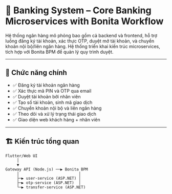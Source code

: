 # 🏦 Banking System – Core Banking Microservices with Bonita Workflow

Hệ thống ngân hàng mô phỏng bao gồm cả backend và frontend, hỗ trợ luồng đăng ký tài khoản, xác thực OTP, duyệt mở tài khoản, và chuyển khoản nội bộ/liên ngân hàng. Hệ thống triển khai kiến trúc microservices, tích hợp với Bonita BPM để quản lý quy trình duyệt.

---

## 🧩 Chức năng chính

- ✅ Đăng ký tài khoản ngân hàng
- ✅ Xác thực mã PIN và OTP qua email
- ✅ Duyệt tài khoản bởi nhân viên
- ✅ Tạo số tài khoản, sinh mã giao dịch
- ✅ Chuyển khoản nội bộ và liên ngân hàng
- ✅ Theo dõi và xử lý trạng thái giao dịch
- ✅ Giao diện web khách hàng + nhân viên

---

## 🏗 Kiến trúc tổng quan

```text
Flutter/Web UI
     │
     ▼
Gateway API (Node.js) ──▶ Bonita BPM
     │                          │
     ├─▶ user-service (ASP.NET) │
     ├─▶ otp-service (ASP.NET)  │
     └─▶ transfer-service (ASP.NET)
